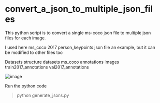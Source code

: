 # convert_a_json_to_multiple_json_files

This python script is to convert a single ms-coco json file to multiple json files for each image.

I used here ms_coco 2017 person_keypoints json file an example, but it can be modified to other files too


Datasets structure
  datasets
    ms_coco
      annotations
      images
      train2017_annotations
      val2017_annotations

![image](https://user-images.githubusercontent.com/18215999/221136004-a20bc689-45bd-48ee-a2d6-4630fcdd683e.png)

Run the python code

  > python generate_jsons.py

